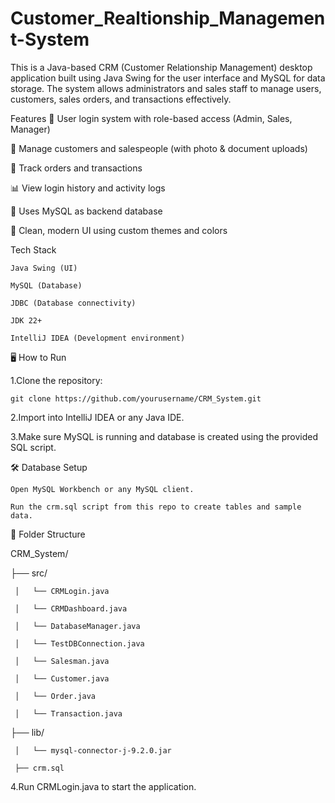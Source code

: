 # Customer_Realtionship_Management-System
This is a Java-based CRM (Customer Relationship Management) desktop application built using Java Swing for the user interface and MySQL for data storage. The system allows administrators and sales staff to manage users, customers, sales orders, and transactions effectively.





Features
 🔐 User login system with role-based access (Admin, Sales, Manager)

 👤 Manage customers and salespeople (with photo & document uploads)

 🧾 Track orders and transactions

 📊 View login history and activity logs

 💾 Uses MySQL as backend database

 🎨 Clean, modern UI using custom themes and colors






Tech Stack
  
    Java Swing (UI)

    MySQL (Database)

    JDBC (Database connectivity)

    JDK 22+

    IntelliJ IDEA (Development environment)




🖥️ How to Run


1.Clone the repository:

    git clone https://github.com/yourusername/CRM_System.git

2.Import into IntelliJ IDEA or any Java IDE.

3.Make sure MySQL is running and database is created using the provided SQL script.


🛠️ Database Setup

    Open MySQL Workbench or any MySQL client.

    Run the crm.sql script from this repo to create tables and sample data.


📁 Folder Structure

CRM_System/

├── src/

     │   └── CRMLogin.java

     │   └── CRMDashboard.java
 
     │   └── DatabaseManager.java

     │   └── TestDBConnection.java

     │   └── Salesman.java

     │   └── Customer.java

     │   └── Order.java

     │   └── Transaction.java

├── lib/

     │   └── mysql-connector-j-9.2.0.jar

     ├── crm.sql




4.Run CRMLogin.java to start the application.





